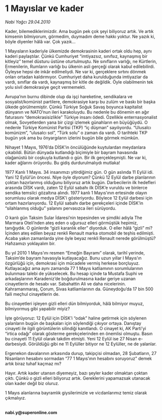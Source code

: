 # 1 Mayıslar ve kader

*Nabi Yağcı 29.04.2010*

<div class="yazi"><p>Kader, bilemediklerimizdir. Ama bugün pek çok şeyi biliyoruz artık. Ve artık kimsenin bilmiyorum, görmedim, duymadım deme hakkı yoktur. Ne yazık ki, böyle diyenler hâlâ var. Çok yazık...</p>
<p>1 Mayısların kaderiyle ülkemizde demokrasinin kaderi ortak oldu hep, aynı kaderi paylaştılar. Çünkü Cumhuriyet “imtiyazsız, sınıfsız, kaynaşmış bir kitleyiz” temel düsturu üstüne oturtulmuştu. Ne sınıfların varlığı, ne Kürtlerin, Ermenilerin, Rumların varlığı bu ülkenin asli gerçeği olarak kabul edilebilirdi. Öyleyse hepsi de inkâr edilmeliydi. Ne var ki, gerçeklere sırtını dönmek onları ortadan kaldırmıyor. Cumhuriyet daha kurulduğunda imtiyazlar da vardı, sınıflar da vardı, kaynaşmış bir kitle de değildik. Öyle olabilmenin tek yolu sivil demokrasiye geçit vermemekti. </p>
<p>Avrupa’nın burnu dibinde olup da işçi hareketine, sendikalara ve sosyalist/komünist partilere, demokrasiye karşı bu zulüm ve baskı bir başka ülkede görülmemiştir. Çünkü Türkiye Soğuk Savaş boyunca kapitalist dünyanın ve NATO’nun ileri karakoluydu. Bu nedenle bu dönemin en ağır faturasını “demokrasisizlikle” Türkiye insanı ödedi. Özellikle enternasyonalist olmak, Sovyetlerden yana bir çizgi izlemek günahların en büyüğüydü. O nedenle Türkiye Komünist Partisi (TKP) “iç düşman” sayılıyordu. “Ulusalcı komünizm”, “ulusalcı sol”, “Türk solu” o zaman da vardı. O tarihteki TKP bugün yok ama bu önyargıların izlerini bugün bile görmek mümkün. </p>
<p>Nihayet 1 Mayıs, 1976’da DİSK’in öncülüğünde kuytulardan meydanlara çıkabildi. Bütün dünyada kutlandığı biçimiyle bir bayram havasında olağanüstü bir coşkuyla kutlandı o gün. Bir ilk gerçekleşmişti. Ne var ki, kader ağlarını örüyordu. Bu gidiş durdurulmalıydı mutlaka! </p>
<p>1977 Kanlı 1 Mayıs. 34 insanımızı yitirdiğimiz gün. O gün aslında 11 Eylül idi. Yani 12 Eylül’ün öncesi. Niye öyle diyorum? Çünkü 12 Eylül darbe planlarının çoktan hazırlanmış olduğunu biliyoruz artık bugün. Darbecilerin ilk hedefleri arasında DİSK vardı, zaten 12 Eylül sabahı ilk DİSK’e vuruldu ve binlerce sendika temsilci gözaltına alındı. 1977 kanlı 1 Mayıs’ının ertesinde olayın sorumlusu olarak medya DİSK’i gösteriyordu. Böylece 12 Eylül darbesi için ortam hazırlanıyordu. 12 Eylül sabahı darbe gerekçeleri içinde DİSK’in “silahlanmış olduğu” yalanını pervasızca ileri sürüyordu. </p>
<p>O kanlı gün Taksim Sular İdaresi’nin tepesinden ve şimdiki adıyla The Marmara Oteli’nden ateş eden o uğursuz elleri görmüştük hepimiz, tanığıydık. O günlerde “gizli karanlık eller” diyorduk. O eller hâlâ “gizli” mi? İçinden ateş edilen beyaz renkli Renault marka otomobil de teşhis edilmişti. Acaba yakın zamanlarda yine öyle beyaz renkli Renault nerede görülmüştü? Hafızamızı yoklayalım bir. </p>
<p>Bu yıl 2010 1 Mayıs’ını resmen “Emeğin Bayramı” olarak, tarihî yerinde, Taksim’de bayram havasıyla kutlayacağız. Bunu uzun yıllar I Mayıs’ın özgürlüğü için, demokrasi için mücadele vermiş herkese borçluyuz. Kutlayacağız ama aynı zamanda 77 1 Mayıs katliamının sorumlularının bulunması talebi de yükselecek. Bu hesap içinde ta Mustafa Suphi ve arkadaşlarının Karadeniz’de boğdurulmasına kadar geriye uzanan cinayetlerin de hesabı var. Sabahattin Ali ve daha nicelerinin. Kahramanmaraş, Çorum, Sivas katliamlarının da. Güneydoğu’da 17 bin 500 faili meçhul cinayetlerin de. </p>
<p>Bu cinayetleri işleyen gizli elleri dün bilmiyorduk, hâlâ bilmiyor muyuz, bilmiyormuş gibi yapabilir miyiz? </p>
<p>İşte görüyoruz: 12 Eylül için DİSK’i “odak” haline getirmek için söylenen yalanların bugün de başkaları için söylendiği çıkıyor ortaya. Danıştay cinayeti ile ilgili görüntülerin silindiği kanıtlandı. O cinayet ki, AK Parti’yi “irtica odağı” olarak gösterme gerekçelerinden en önemlisi olmuştu. Basın bu cinayeti 11 Eylül olarak takdim etmişti. Yeni 12 Eylül ise 27 Nisan e-darbesiydi. Görüldüğü gibi ne 11 Eylüller bitiyor ne 12 Eylüller, ne de yalanlar.</p>
<p>Ergenekon davalarının arkasında durup, takipçisi olmadan, 28 Şubatların, 27 Nisanların hesabını sormadan “77 1 Mayıs’ının hesabını soruyoruz” demek artık biraz tuhaf kaçmaz mı? </p>
<p>Hayır. Artık kader utansın diyemeyiz, bazı şeyler kader olmaktan çoktan çıktı. Çünkü o gizli elleri biliyoruz artık. Gereklerini yapamazsak utanacak olan kader değil biz oluruz. </p>
<p>1 Mayıs alanlarına bayramlık giysilerimizle ve vicdanlarımız temiz olarak çıkmalıyız. </p>
<p><b><br/>nabi.y@superonline.com</b></p></div>

